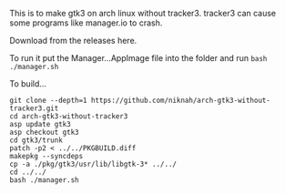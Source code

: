 
This is to make gtk3 on arch linux without tracker3.
tracker3 can cause some programs like manager.io to crash.

Download from the releases here.

To run it put the Manager...AppImage file into the folder and run `bash ./manager.sh`


To build...


```
git clone --depth=1 https://github.com/niknah/arch-gtk3-without-tracker3.git
cd arch-gtk3-without-tracker3
asp update gtk3
asp checkout gtk3
cd gtk3/trunk
patch -p2 < ../../PKGBUILD.diff
makepkg --syncdeps
cp -a ./pkg/gtk3/usr/lib/libgtk-3* ../../
cd ../../
bash ./manager.sh
```
